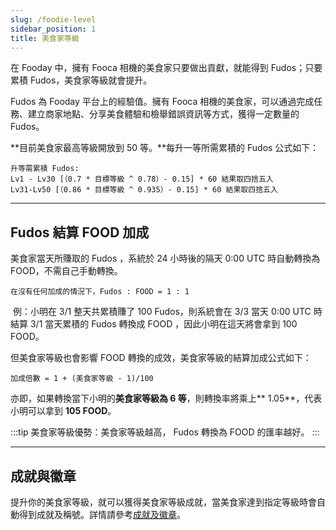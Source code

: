 ```yaml
---
slug: /foodie-level
sidebar_position: 1
title: 美食家等級
---
```


在 Fooday 中，擁有 Fooca 相機的美食家只要做出貢獻，就能得到 Fudos；只要累積 Fudos，美食家等級就會提升。

Fudos 為 Fooday 平台上的經驗值。擁有 Fooca 相機的美食家，可以通過完成任務、建立商家地點、分享美食體驗和檢舉錯誤資訊等方式，獲得一定數量的 Fudos。

**目前美食家最高等級開放到 50 等。**每升一等所需累積的 Fudos 公式如下：

```
升等需累積 Fudos:
Lv1 - Lv30 [（0.7 * 目標等級 ^ 0.78）- 0.15] * 60 結果取四捨五入
Lv31-Lv50 [（0.86 * 目標等級 ^ 0.935）- 0.15] * 60 結果取四捨五入
```

***

## Fudos 結算 FOOD 加成

美食家當天所賺取的 Fudos ，系統於 24 小時後的隔天 0:00 UTC 時自動轉換為 FOOD，不需自己手動轉換。

```
在沒有任何加成的情況下，Fudos : FOOD = 1 : 1   
```
​
例：小明在 3/1 整天共累積賺了 100 Fudos，則系統會在 3/3 當天 0:00 UTC 時結算 3/1 當天累積的 Fudos 轉換成 FOOD ，因此小明在這天將會拿到 100 FOOD。

但美食家等級也會影響 FOOD 轉換的成效，美食家等級的結算加成公式如下：

```
加成倍數 = 1 + (美食家等級 - 1)/100
```

亦即，如果轉換當下小明的**美食家等級為 6 等**，則轉換率將乘上** 1.05**，代表小明可以拿到 **105 FOOD**。

:::tip
美食家等級優勢：美食家等級越高，
​Fudos 轉換為 FOOD 的匯率越好。
:::

***

## 成就與徽章

提升你的美食家等級，就可以獲得美食家等級成就，當美食家達到指定等級時會自動得到成就及稱號。詳情請參考[成就及徽章](/achievement-and-badge-system)。

 
